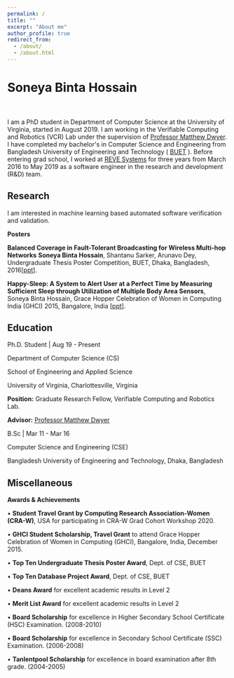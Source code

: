 ```yaml
---
permalink: /
title: ""
excerpt: "About me"
author_profile: true
redirect_from: 
  - /about/
  - /about.html
---
```


# Soneya Binta Hossain

<br><br>
I am a PhD student in Department of Computer Science at the University of Virginia, started in August 2019. I am working in the Verifiable Computing and Robotics (VCR) Lab under the supervision of [Professor Matthew Dwyer](https://matthewbdwyer.github.io/). I have completed my bachelor's in Computer Science and Engineering from Bangladesh University of Engineering and Technology ( [BUET](https://www.buet.ac.bd/web/) ). Before entering grad school, I worked 
at [REVE Systems](https://en.wikipedia.org/wiki/REVE_Systems) for three years from March 2016 to May 2019 as a software engineer in the research and development (R&D) team.



## Research

I am interested in machine learning based automated software verification and validation. 


**Posters**

**Balanced Coverage in Fault-Tolerant Broadcasting for Wireless Multi-hop Networks**
**Soneya Binta Hossain**, Shantanu Sarker, Arunavo Dey, Undergraduate Thesis Poster Competition,
BUET, Dhaka, Bangladesh, 2016[[ppt](https://drive.google.com/file/d/1mD6-1oBXy8gPk3zsBTrq7PGM283r1pca/view)].

**Happy-Sleep: A System to Alert User at a Perfect Time by Measuring Sufficient Sleep
through Utilization of Multiple Body Area Sensors**, Soneya Binta Hossain, Grace Hopper Celebration of Women in Computing India (GHCI) 2015, Bangalore, India [[ppt](https://drive.google.com/file/d/1hS7wXX0QUMWwmhqGl15NfQY2XoOYbw4V/view)].



## Education

Ph.D. Student | Aug 19 - Present

Department of Computer Science (CS)

School of Engineering and Applied Science

University of Virginia, Charlottesville, Virginia 

**Position:** Graduate Research Fellow, Verifiable Computing and Robotics Lab.

**Advisor:** [Professor Matthew Dwyer](https://matthewbdwyer.github.io/)



B.Sc | Mar 11 - Mar 16

Computer Science and Engineering (CSE) 

Bangladesh University of Engineering and Technology, Dhaka, Bangladesh 
 




## Miscellaneous

**Awards & Achievements**

• **Student Travel Grant by Computing Research Association-Women (CRA-W)**, USA for participating in CRA-W Grad Cohort Workshop 2020.
 
• **GHCI Student Scholarship, Travel Grant** to attend Grace Hopper Celebration of Women in Computing (GHCI), Bangalore, India, December 2015.
 
• **Top Ten Undergraduate Thesis Poster Award**, Dept. of CSE, BUET

• **Top Ten Database Project Award**, Dept. of CSE, BUET

• **Deans Award** for excellent academic results in Level 2

• **Merit List Award** for excellent academic results in Level 2

• **Board Scholarship** for excellence in Higher Secondary School Certificate (HSC) Examination. (2008-2010)

• **Board Scholarship** for excellence in Secondary School Certificate (SSC) Examination. (2006-2008)

• **Tanlentpool Scholarship** for excellence in board examination after 8th grade. (2004-2005)







